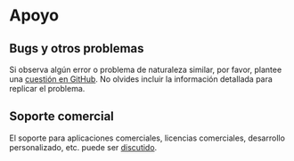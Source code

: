 # Apoyo

## Bugs y otros problemas

Si observa algún error o problema de naturaleza similar, por favor, plantee una [cuestión en GitHub](https://github.com/spekulatius/PHPScraper/issues). No olvides incluir la información detallada para replicar el problema.

## Soporte comercial

El soporte para aplicaciones comerciales, licencias comerciales, desarrollo personalizado, etc. puede ser [discutido](https://peterthaleikis.com/contact).
